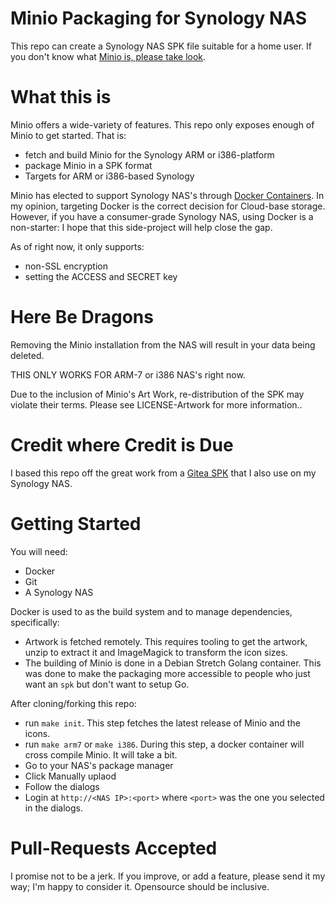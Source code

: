 Minio Packaging for Synology NAS 
==

This repo can create a Synology NAS SPK file suitable for a home user. If you don't know what [Minio is, please take look](https://minio.io/).

What this is
===

Minio offers a wide-variety of features. This repo only exposes enough of Minio to get started. That is:
* fetch and build Minio for the Synology ARM or i386-platform
* package Minio in a SPK format
* Targets for ARM or i386-based Synology

Minio has elected to support Synology NAS's through [Docker Containers](https://github.com/minio/minio/issues/4210). In my opinion, targeting Docker is the correct decision for Cloud-base storage. However, if you have a consumer-grade Synology NAS, using Docker is a non-starter: I hope that this side-project will help close the gap.

As of right now, it only supports:
* non-SSL encryption
* setting the ACCESS and SECRET key

Here Be Dragons
===

Removing the Minio installation from the NAS will result in your data being deleted.

THIS ONLY WORKS FOR ARM-7 or i386 NAS's right now.

Due to the inclusion of Minio's Art Work, re-distribution of the SPK may violate their terms. Please see LICENSE-Artwork for more information..

Credit where Credit is Due
===

I based this repo off the great work from a [Gitea SPK](https://github.com/flipswitchingmonkey/gitea-spk) that I also use on my Synology NAS.

Getting Started
===

You will need:
* Docker
* Git
* A Synology NAS

Docker is used to as the build system and to manage dependencies, specifically:
* Artwork is fetched remotely. This requires tooling to get the artwork, unzip to extract it and ImageMagick to transform the icon sizes.
* The building of Minio is done in a Debian Stretch Golang container. This was done to make the packaging more accessible to people who just want an `spk` but don't want to setup Go.

After cloning/forking this repo:
* run `make init`. This step fetches the latest release of Minio and the icons.
* run `make arm7` or `make i386`. During this step, a docker container will cross compile Minio. It will take a bit.
* Go to your NAS's package manager
* Click Manually uplaod
* Follow the dialogs
* Login at `http://<NAS IP>:<port>` where `<port>` was the one you selected in the dialogs.

Pull-Requests Accepted
===

I promise not to be a jerk. If you improve, or add a feature, please send it my way; I'm happy to consider it. Opensource should be inclusive. 
